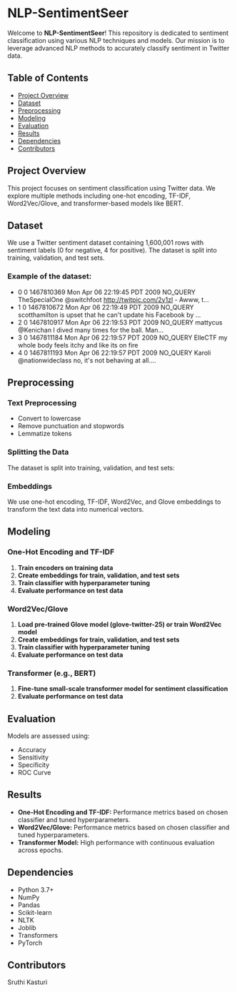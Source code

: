 # NLP-SentimentSeer

Welcome to **NLP-SentimentSeer**! This repository is dedicated to sentiment classification using various NLP techniques and models. Our mission is to leverage advanced NLP methods to accurately classify sentiment in Twitter data.

## Table of Contents

- [Project Overview](#project-overview)
- [Dataset](#dataset)
- [Preprocessing](#preprocessing)
- [Modeling](#modeling)
- [Evaluation](#evaluation)
- [Results](#results)
- [Dependencies](#dependencies)
- [Contributors](#contributors)

## Project Overview

This project focuses on sentiment classification using Twitter data. We explore multiple methods including one-hot encoding, TF-IDF, Word2Vec/Glove, and transformer-based models like BERT.

## Dataset

We use a Twitter sentiment dataset containing 1,600,001 rows with sentiment labels (0 for negative, 4 for positive). The dataset is split into training, validation, and test sets.

### Example of the dataset:
- 0 0 1467810369 Mon Apr 06 22:19:45 PDT 2009 NO_QUERY TheSpecialOne @switchfoot http://twitpic.com/2y1zl - Awww, t...
- 1 0 1467810672 Mon Apr 06 22:19:49 PDT 2009 NO_QUERY scotthamilton is upset that he can't update his Facebook by ...
- 2 0 1467810917 Mon Apr 06 22:19:53 PDT 2009 NO_QUERY mattycus @Kenichan I dived many times for the ball. Man...
- 3 0 1467811184 Mon Apr 06 22:19:57 PDT 2009 NO_QUERY ElleCTF my whole body feels itchy and like its on fire
- 4 0 1467811193 Mon Apr 06 22:19:57 PDT 2009 NO_QUERY Karoli @nationwideclass no, it's not behaving at all....


## Preprocessing

### Text Preprocessing
- Convert to lowercase
- Remove punctuation and stopwords
- Lemmatize tokens

### Splitting the Data
The dataset is split into training, validation, and test sets:


### Embeddings
We use one-hot encoding, TF-IDF, Word2Vec, and Glove embeddings to transform the text data into numerical vectors.

## Modeling

### One-Hot Encoding and TF-IDF
1. **Train encoders on training data**
2. **Create embeddings for train, validation, and test sets**
3. **Train classifier with hyperparameter tuning**
4. **Evaluate performance on test data**

### Word2Vec/Glove
1. **Load pre-trained Glove model (glove-twitter-25) or train Word2Vec model**
2. **Create embeddings for train, validation, and test sets**
3. **Train classifier with hyperparameter tuning**
4. **Evaluate performance on test data**

### Transformer (e.g., BERT)
1. **Fine-tune small-scale transformer model for sentiment classification**
2. **Evaluate performance on test data**

## Evaluation

Models are assessed using:
- Accuracy
- Sensitivity
- Specificity
- ROC Curve

## Results

- **One-Hot Encoding and TF-IDF:** Performance metrics based on chosen classifier and tuned hyperparameters.
- **Word2Vec/Glove:** Performance metrics based on chosen classifier and tuned hyperparameters.
- **Transformer Model:** High performance with continuous evaluation across epochs.

## Dependencies
- Python 3.7+
- NumPy
- Pandas
- Scikit-learn
- NLTK
- Joblib
- Transformers
- PyTorch

## Contributors
Sruthi Kasturi
